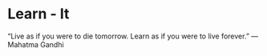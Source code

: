 # Learn - It
“Live as if you were to die tomorrow. Learn as if you were to live forever.” 
― Mahatma Gandhi
